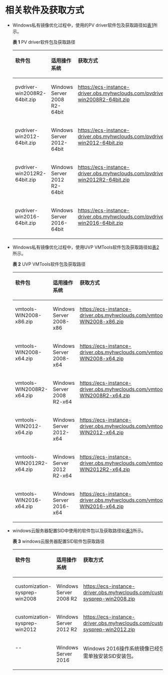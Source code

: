 # 相关软件及获取方式<a name="ZH-CN_TOPIC_0037352059"></a>

-   Windows私有镜像优化过程中，使用的PV driver软件包及获取路径如[表1](#table5706231295645)所示。

    **表 1**  PV driver软件包及获取路径

    <a name="table5706231295645"></a>
    <table><thead align="left"><tr id="row3191990095645"><th class="cellrowborder" valign="top" width="23.31%" id="mcps1.2.4.1.1"><p id="p1047902795817"><a name="p1047902795817"></a><a name="p1047902795817"></a>软件包</p>
    </th>
    <th class="cellrowborder" valign="top" width="35.9%" id="mcps1.2.4.1.2"><p id="p4349489895817"><a name="p4349489895817"></a><a name="p4349489895817"></a>适用操作系统</p>
    </th>
    <th class="cellrowborder" valign="top" width="40.79%" id="mcps1.2.4.1.3"><p id="p3342588295817"><a name="p3342588295817"></a><a name="p3342588295817"></a>获取方式</p>
    </th>
    </tr>
    </thead>
    <tbody><tr id="row3356146095645"><td class="cellrowborder" valign="top" width="23.31%" headers="mcps1.2.4.1.1 "><p id="p2969336995752"><a name="p2969336995752"></a><a name="p2969336995752"></a>pvdriver-win2008R2-64bit.zip</p>
    </td>
    <td class="cellrowborder" valign="top" width="35.9%" headers="mcps1.2.4.1.2 "><p id="p1256008195645"><a name="p1256008195645"></a><a name="p1256008195645"></a>Windows Server 2008 R2-64bit</p>
    </td>
    <td class="cellrowborder" valign="top" width="40.79%" headers="mcps1.2.4.1.3 "><p id="p2522331210021"><a name="p2522331210021"></a><a name="p2522331210021"></a><a href="https://ecs-instance-driver.obs.myhwclouds.com/pvdriver-win2008R2-64bit.zip" target="_blank" rel="noopener noreferrer">https://ecs-instance-driver.obs.myhwclouds.com/pvdriver-win2008R2-64bit.zip</a></p>
    </td>
    </tr>
    <tr id="row1143107795758"><td class="cellrowborder" valign="top" width="23.31%" headers="mcps1.2.4.1.1 "><p id="p2097357995859"><a name="p2097357995859"></a><a name="p2097357995859"></a>pvdriver-win2012-64bit.zip</p>
    </td>
    <td class="cellrowborder" valign="top" width="35.9%" headers="mcps1.2.4.1.2 "><p id="p3869758295758"><a name="p3869758295758"></a><a name="p3869758295758"></a>Windows Server 2012-64bit</p>
    </td>
    <td class="cellrowborder" valign="top" width="40.79%" headers="mcps1.2.4.1.3 "><p id="p2431768110035"><a name="p2431768110035"></a><a name="p2431768110035"></a><a href="https://ecs-instance-driver.obs.myhwclouds.com/pvdriver-win2012-64bit.zip" target="_blank" rel="noopener noreferrer">https://ecs-instance-driver.obs.myhwclouds.com/pvdriver-win2012-64bit.zip</a></p>
    </td>
    </tr>
    <tr id="row564313749582"><td class="cellrowborder" valign="top" width="23.31%" headers="mcps1.2.4.1.1 "><p id="p3222209595913"><a name="p3222209595913"></a><a name="p3222209595913"></a>pvdriver-win2012R2-64bit.zip</p>
    </td>
    <td class="cellrowborder" valign="top" width="35.9%" headers="mcps1.2.4.1.2 "><p id="p66463419582"><a name="p66463419582"></a><a name="p66463419582"></a>Windows Server 2012 R2-64bit</p>
    </td>
    <td class="cellrowborder" valign="top" width="40.79%" headers="mcps1.2.4.1.3 "><p id="p4919263710041"><a name="p4919263710041"></a><a name="p4919263710041"></a><a href="https://ecs-instance-driver.obs.myhwclouds.com/pvdriver-win2012R2-64bit.zip" target="_blank" rel="noopener noreferrer">https://ecs-instance-driver.obs.myhwclouds.com/pvdriver-win2012R2-64bit.zip</a></p>
    </td>
    </tr>
    <tr id="row806942810046"><td class="cellrowborder" valign="top" width="23.31%" headers="mcps1.2.4.1.1 "><p id="p579444721016"><a name="p579444721016"></a><a name="p579444721016"></a>pvdriver-win2016-64bit.zip</p>
    </td>
    <td class="cellrowborder" valign="top" width="35.9%" headers="mcps1.2.4.1.2 "><p id="p443954261018"><a name="p443954261018"></a><a name="p443954261018"></a>Windows Server 2016-64bit</p>
    </td>
    <td class="cellrowborder" valign="top" width="40.79%" headers="mcps1.2.4.1.3 "><p id="p4677757910051"><a name="p4677757910051"></a><a name="p4677757910051"></a><a href="https://ecs-instance-driver.obs.myhwclouds.com/pvdriver-win2016-64bit.zip" target="_blank" rel="noopener noreferrer">https://ecs-instance-driver.obs.myhwclouds.com/pvdriver-win2016-64bit.zip</a></p>
    </td>
    </tr>
    </tbody>
    </table>





-   Windows私有镜像优化过程中，使用UVP VMTools软件包及获取路径如[表2](#table287880351029)所示。

    **表 2**  UVP VMTools软件包及获取路径

    <a name="table287880351029"></a>
    <table><thead align="left"><tr id="row581551981029"><th class="cellrowborder" valign="top" width="33.33333333333333%" id="mcps1.2.4.1.1"><p id="p6646496310225"><a name="p6646496310225"></a><a name="p6646496310225"></a>软件包</p>
    </th>
    <th class="cellrowborder" valign="top" width="33.33333333333333%" id="mcps1.2.4.1.2"><p id="p1495289010225"><a name="p1495289010225"></a><a name="p1495289010225"></a>适用操作系统</p>
    </th>
    <th class="cellrowborder" valign="top" width="33.33333333333333%" id="mcps1.2.4.1.3"><p id="p322459810225"><a name="p322459810225"></a><a name="p322459810225"></a>获取方式</p>
    </th>
    </tr>
    </thead>
    <tbody><tr id="row644629451029"><td class="cellrowborder" valign="top" width="33.33333333333333%" headers="mcps1.2.4.1.1 "><p id="p3340846410256"><a name="p3340846410256"></a><a name="p3340846410256"></a>vmtools-WIN2008-x86.zip</p>
    </td>
    <td class="cellrowborder" valign="top" width="33.33333333333333%" headers="mcps1.2.4.1.2 "><p id="p213223571029"><a name="p213223571029"></a><a name="p213223571029"></a>Windows Server 2008-x86</p>
    </td>
    <td class="cellrowborder" valign="top" width="33.33333333333333%" headers="mcps1.2.4.1.3 "><p id="p3825706410240"><a name="p3825706410240"></a><a name="p3825706410240"></a><a href="https://ecs-instance-driver.obs.myhwclouds.com/vmtools-WIN2008-x86.zip" target="_blank" rel="noopener noreferrer">https://ecs-instance-driver.obs.myhwclouds.com/vmtools-WIN2008-x86.zip</a></p>
    </td>
    </tr>
    <tr id="row418510231029"><td class="cellrowborder" valign="top" width="33.33333333333333%" headers="mcps1.2.4.1.1 "><p id="p5054423410259"><a name="p5054423410259"></a><a name="p5054423410259"></a>vmtools-WIN2008-x64.zip</p>
    </td>
    <td class="cellrowborder" valign="top" width="33.33333333333333%" headers="mcps1.2.4.1.2 "><p id="p422027771029"><a name="p422027771029"></a><a name="p422027771029"></a>Windows Server 2008-x64</p>
    </td>
    <td class="cellrowborder" valign="top" width="33.33333333333333%" headers="mcps1.2.4.1.3 "><p id="p2738971910246"><a name="p2738971910246"></a><a name="p2738971910246"></a><a href="https://ecs-instance-driver.obs.myhwclouds.com/vmtools-WIN2008-x64.zip" target="_blank" rel="noopener noreferrer">https://ecs-instance-driver.obs.myhwclouds.com/vmtools-WIN2008-x64.zip</a></p>
    </td>
    </tr>
    <tr id="row936991610413"><td class="cellrowborder" valign="top" width="33.33333333333333%" headers="mcps1.2.4.1.1 "><p id="p1600055610444"><a name="p1600055610444"></a><a name="p1600055610444"></a>vmtools-WIN2008R2-x64.zip</p>
    </td>
    <td class="cellrowborder" valign="top" width="33.33333333333333%" headers="mcps1.2.4.1.2 "><p id="p5189277710445"><a name="p5189277710445"></a><a name="p5189277710445"></a>Windows Server 2008 R2-x64</p>
    </td>
    <td class="cellrowborder" valign="top" width="33.33333333333333%" headers="mcps1.2.4.1.3 "><p id="p1101589210423"><a name="p1101589210423"></a><a name="p1101589210423"></a><a href="https://ecs-instance-driver.obs.myhwclouds.com/vmtools-WIN2008R2-x64.zip" target="_blank" rel="noopener noreferrer">https://ecs-instance-driver.obs.myhwclouds.com/vmtools-WIN2008R2-x64.zip</a></p>
    </td>
    </tr>
    <tr id="row3109057610416"><td class="cellrowborder" valign="top" width="33.33333333333333%" headers="mcps1.2.4.1.1 "><p id="p184781851052"><a name="p184781851052"></a><a name="p184781851052"></a>vmtools-WIN2012-x64.zip</p>
    </td>
    <td class="cellrowborder" valign="top" width="33.33333333333333%" headers="mcps1.2.4.1.2 "><p id="p38715801053"><a name="p38715801053"></a><a name="p38715801053"></a>Windows Server 2012-x64</p>
    </td>
    <td class="cellrowborder" valign="top" width="33.33333333333333%" headers="mcps1.2.4.1.3 "><p id="p506877110427"><a name="p506877110427"></a><a name="p506877110427"></a><a href="https://ecs-instance-driver.obs.myhwclouds.com/vmtools-WIN2012-x64.zip" target="_blank" rel="noopener noreferrer">https://ecs-instance-driver.obs.myhwclouds.com/vmtools-WIN2012-x64.zip</a></p>
    </td>
    </tr>
    <tr id="row6193012410410"><td class="cellrowborder" valign="top" width="33.33333333333333%" headers="mcps1.2.4.1.1 "><p id="p396242010510"><a name="p396242010510"></a><a name="p396242010510"></a>vmtools-WIN2012R2-x64.zip</p>
    </td>
    <td class="cellrowborder" valign="top" width="33.33333333333333%" headers="mcps1.2.4.1.2 "><p id="p5820549110512"><a name="p5820549110512"></a><a name="p5820549110512"></a>Windows Server 2012 R2-x64</p>
    </td>
    <td class="cellrowborder" valign="top" width="33.33333333333333%" headers="mcps1.2.4.1.3 "><p id="p5799231510432"><a name="p5799231510432"></a><a name="p5799231510432"></a><a href="https://ecs-instance-driver.obs.myhwclouds.com/vmtools-WIN2012R2-x64.zip" target="_blank" rel="noopener noreferrer">https://ecs-instance-driver.obs.myhwclouds.com/vmtools-WIN2012R2-x64.zip</a></p>
    </td>
    </tr>
    <tr id="row404829461047"><td class="cellrowborder" valign="top" width="33.33333333333333%" headers="mcps1.2.4.1.1 "><p id="p4432866110518"><a name="p4432866110518"></a><a name="p4432866110518"></a>vmtools-WIN2016-x64.zip</p>
    </td>
    <td class="cellrowborder" valign="top" width="33.33333333333333%" headers="mcps1.2.4.1.2 "><p id="p3249529910520"><a name="p3249529910520"></a><a name="p3249529910520"></a>Windows Server 2016-x64</p>
    </td>
    <td class="cellrowborder" valign="top" width="33.33333333333333%" headers="mcps1.2.4.1.3 "><p id="p4550897610438"><a name="p4550897610438"></a><a name="p4550897610438"></a><a href="https://ecs-instance-driver.obs.myhwclouds.com/vmtools-WIN2016-x64.zip" target="_blank" rel="noopener noreferrer">https://ecs-instance-driver.obs.myhwclouds.com/vmtools-WIN2016-x64.zip</a></p>
    </td>
    </tr>
    </tbody>
    </table>



-   windows云服务器配置SID中使用的软件包以及获取路径如[表3](#table23580830163546)所示。

    **表 3**  windows云服务器配置SID软件包获取路径

    <a name="table23580830163546"></a>
    <table><thead align="left"><tr id="row4790635163546"><th class="cellrowborder" valign="top" width="18%" id="mcps1.2.4.1.1"><p id="p52497191163546"><a name="p52497191163546"></a><a name="p52497191163546"></a>软件包</p>
    </th>
    <th class="cellrowborder" valign="top" width="48%" id="mcps1.2.4.1.2"><p id="p24414046163546"><a name="p24414046163546"></a><a name="p24414046163546"></a>适用操作系统</p>
    </th>
    <th class="cellrowborder" valign="top" width="34%" id="mcps1.2.4.1.3"><p id="p31380730163546"><a name="p31380730163546"></a><a name="p31380730163546"></a>获取方式</p>
    </th>
    </tr>
    </thead>
    <tbody><tr id="row58811235163546"><td class="cellrowborder" valign="top" width="18%" headers="mcps1.2.4.1.1 "><p id="p66089600163546"><a name="p66089600163546"></a><a name="p66089600163546"></a>customization-sysprep-win2008</p>
    </td>
    <td class="cellrowborder" valign="top" width="48%" headers="mcps1.2.4.1.2 "><p id="p51657402163546"><a name="p51657402163546"></a><a name="p51657402163546"></a>Windows Server 2008 R2</p>
    </td>
    <td class="cellrowborder" valign="top" width="34%" headers="mcps1.2.4.1.3 "><p id="p23500024163546"><a name="p23500024163546"></a><a name="p23500024163546"></a><a href="https://ecs-instance-driver.obs.myhwclouds.com/customization-sysprep-win2008.zip" target="_blank" rel="noopener noreferrer">https://ecs-instance-driver.obs.myhwclouds.com/customization-sysprep-win2008.zip</a></p>
    </td>
    </tr>
    <tr id="row34600354163546"><td class="cellrowborder" valign="top" width="18%" headers="mcps1.2.4.1.1 "><p id="p51165278163546"><a name="p51165278163546"></a><a name="p51165278163546"></a>customization-sysprep-win2012</p>
    </td>
    <td class="cellrowborder" valign="top" width="48%" headers="mcps1.2.4.1.2 "><p id="p20607358165052"><a name="p20607358165052"></a><a name="p20607358165052"></a>Windows Server 2012 R2</p>
    <p id="p57487334165052"><a name="p57487334165052"></a><a name="p57487334165052"></a></p>
    </td>
    <td class="cellrowborder" valign="top" width="34%" headers="mcps1.2.4.1.3 "><p id="p16851242163546"><a name="p16851242163546"></a><a name="p16851242163546"></a><u id="u19375143610486"><a name="u19375143610486"></a><a name="u19375143610486"></a><a href="https://ecs-instance-driver.obs.myhwclouds.com/customization-sysprep-win2012.zip" target="_blank" rel="noopener noreferrer">https://ecs-instance-driver.obs.myhwclouds.com/customization-sysprep-win2012.zip</a></u></p>
    </td>
    </tr>
    <tr id="row11581713452"><td class="cellrowborder" valign="top" width="18%" headers="mcps1.2.4.1.1 "><p id="p9590112451"><a name="p9590112451"></a><a name="p9590112451"></a>--</p>
    </td>
    <td class="cellrowborder" valign="top" width="48%" headers="mcps1.2.4.1.2 "><p id="p144592192450"><a name="p144592192450"></a><a name="p144592192450"></a>Windows Server 2016</p>
    </td>
    <td class="cellrowborder" valign="top" width="34%" headers="mcps1.2.4.1.3 "><p id="p14591419454"><a name="p14591419454"></a><a name="p14591419454"></a>Windows 2016操作系统镜像已经包含SID；不需单独安装SID安装包。</p>
    </td>
    </tr>
    </tbody>
    </table>



